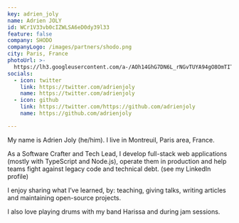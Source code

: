 ```yaml
---
key: adrien_joly
name: Adrien JOLY
id: WCr1V33vb0cIZWLSA6eD0dy39l33
feature: false
company: SHODO
companyLogo: /images/partners/shodo.png
city: Paris, France
photoUrl: >-
  https://lh3.googleusercontent.com/a-/AOh14GhG7DN6L_rNGvTUYA94gO8OmTITs_zpYCUjgwqRvOs
socials:
  - icon: twitter
    link: https://twitter.com/adrienjoly
    name: https://twitter.com/adrienjoly
  - icon: github
    link: https://twitter.com/https://github.com/adrienjoly
    name: https://github.com/adrienjoly

---
```


My name is Adrien Joly (he/him). I live in Montreuil, Paris area, France.

As a Software Crafter and Tech Lead, I develop full-stack web applications (mostly with TypeScript and Node.js), operate them in production and help teams fight against legacy code and technical debt. (see my LinkedIn profile)

I enjoy sharing what I’ve learned, by: teaching, giving talks, writing articles and maintaining open-source projects.

I also love playing drums with my band Harissa and during jam sessions.
